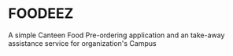 # FOODEEZ
A simple Canteen Food Pre-ordering application and an take-away assistance service for organization's Campus
